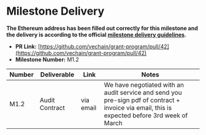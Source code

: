 # Milestone Delivery

**The Ethereum address has been filled out correctly for this milestone and the delivery is according to the official [milestone delivery guidelines](../).**  

* **PR Link:** [https://github.com/vechain/grant-program/pull/42](https://github.com/vechain/grant-program/pull/42)
* **Milestone Number:** M1.2

| Number |  Deliverable   |   Link    |                                                                     Notes                                                                     |
| ------ | -------------- | --------- | --------------------------------------------------------------------------------------------------------------------------------------------- |
| M1.2   | Audit Contract | via email | We have negotiated with an audit service and send you pre-sign pdf of contract + invoice via email, this is expected before 3rd week of March |
